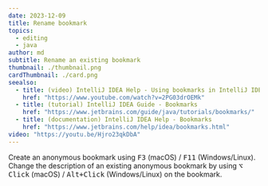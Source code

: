 ```yaml
---
date: 2023-12-09
title: Rename bookmark
topics:
  - editing
  - java
author: md
subtitle: Rename an existing bookmark
thumbnail: ./thumbnail.png
cardThumbnail: ./card.png
seealso:
  - title: (video) IntelliJ IDEA Help - Using bookmarks in IntelliJ IDEA
    href: "https://www.youtube.com/watch?v=2PG03drOEMk"
  - title: (tutorial) IntelliJ IDEA Guide - Bookmarks
    href: "https://www.jetbrains.com/guide/java/tutorials/bookmarks/"
  - title: (documentation) IntelliJ IDEA Help - Bookmarks
    href: "https://www.jetbrains.com/help/idea/bookmarks.html"
video: "https://youtu.be/Hjro23qkDbA"
---
```


Create an anonymous bookmark using <kbd>F3</kbd> (macOS) / <kbd>F11</kbd> (Windows/Linux). Change the description of an existing anonymous bookmark by using <kbd>⌥ Click</kbd> (macOS) / <kbd>Alt+Click</kbd> (Windows/Linux) on the bookmark.
